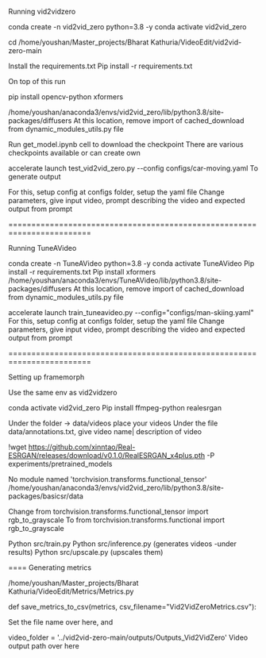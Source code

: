 Running vid2vidzero


conda create -n vid2vid_zero python=3.8 -y 
conda activate vid2vid_zero

cd  /home/youshan/Master_projects/Bharat Kathuria/VideoEdit/vid2vid-zero-main


Install the requirements.txt
Pip install -r requirements.txt

On top of this run 

pip install opencv-python xformers

/home/youshan/anaconda3/envs/vid2vid_zero/lib/python3.8/site-packages/diffusers
At this location, remove import of cached_download from dynamic_modules_utils.py file



Run get_model.ipynb cell to download the checkpoint
There are various checkpoints available or can create own

accelerate launch test_vid2vid_zero.py --config configs/car-moving.yaml
To generate output

For this, setup config at configs folder, setup the yaml file
Change parameters, give input video, prompt describing the video and expected output from prompt



========================================================================



Running TuneAVideo


conda create -n TuneAVideo python=3.8 -y 
conda activate TuneAVideo
Pip install -r requirements.txt
Pip install xformers
/home/youshan/anaconda3/envs/TuneAVideo/lib/python3.8/site-packages/diffusers
At this location, remove import of cached_download from dynamic_modules_utils.py file



accelerate launch train_tuneavideo.py --config="configs/man-skiing.yaml"
For this, setup config at configs folder, setup the yaml file
Change parameters, give input video, prompt describing the video and expected output from prompt



========================================================================

Setting up framemorph

Use the same env as vid2vidzero


conda activate vid2vid_zero
Pip install ffmpeg-python realesrgan


Under the folder -> data/videos place your videos
Under the file data/annotations.txt, give video name| description of video



!wget https://github.com/xinntao/Real-ESRGAN/releases/download/v0.1.0/RealESRGAN_x4plus.pth -P experiments/pretrained_models

No module named 'torchvision.transforms.functional_tensor'
/home/youshan/anaconda3/envs/vid2vid_zero/lib/python3.8/site-packages/basicsr/data

Change from torchvision.transforms.functional_tensor import rgb_to_grayscale
To
from torchvision.transforms.functional import rgb_to_grayscale


Python src/train.py
Python src/inference.py 	(generates videos -under results)
Python src/upscale.py         (upscales them)

====
Generating metrics

/home/youshan/Master_projects/Bharat Kathuria/VideoEdit/Metrics/Metrics.py

def save_metrics_to_csv(metrics, csv_filename="Vid2VidZeroMetrics.csv"):

Set the file name over here, and 

video_folder = '../vid2vid-zero-main/outputs/Outputs_Vid2VidZero'
Video output path over here

